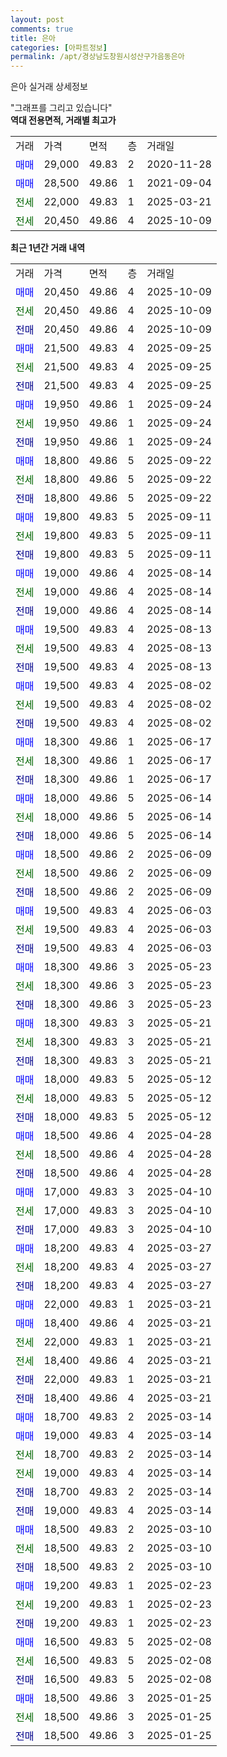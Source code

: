 ```yaml
---
layout: post
comments: true
title: 은아
categories: [아파트정보]
permalink: /apt/경상남도창원시성산구가음동은아
---
```


은아 실거래 상세정보

<script type="text/javascript">
  google.charts.load('current', {'packages':['line', 'corechart']});
  google.charts.setOnLoadCallback(drawChart);

  function drawChart() {
    var data = new google.visualization.DataTable();
    data.addColumn('date', '거래일');
    data.addColumn('number', "매매");
    data.addColumn('number', "전세");
    data.addColumn('number', "전매");

    data.addRows([[new Date(Date.parse("2025-10-09")), 20450, null, null], [new Date(Date.parse("2025-10-09")), null, 20450, null], [new Date(Date.parse("2025-10-09")), null, null, 20450], [new Date(Date.parse("2025-09-25")), 21500, null, null], [new Date(Date.parse("2025-09-25")), null, 21500, null], [new Date(Date.parse("2025-09-25")), null, null, 21500], [new Date(Date.parse("2025-09-24")), 19950, null, null], [new Date(Date.parse("2025-09-24")), null, 19950, null], [new Date(Date.parse("2025-09-24")), null, null, 19950], [new Date(Date.parse("2025-09-22")), 18800, null, null], [new Date(Date.parse("2025-09-22")), null, 18800, null], [new Date(Date.parse("2025-09-22")), null, null, 18800], [new Date(Date.parse("2025-09-11")), 19800, null, null], [new Date(Date.parse("2025-09-11")), null, 19800, null], [new Date(Date.parse("2025-09-11")), null, null, 19800], [new Date(Date.parse("2025-08-14")), 19000, null, null], [new Date(Date.parse("2025-08-14")), null, 19000, null], [new Date(Date.parse("2025-08-14")), null, null, 19000], [new Date(Date.parse("2025-08-13")), 19500, null, null], [new Date(Date.parse("2025-08-13")), null, 19500, null], [new Date(Date.parse("2025-08-13")), null, null, 19500], [new Date(Date.parse("2025-08-02")), 19500, null, null], [new Date(Date.parse("2025-08-02")), null, 19500, null], [new Date(Date.parse("2025-08-02")), null, null, 19500], [new Date(Date.parse("2025-06-17")), 18300, null, null], [new Date(Date.parse("2025-06-17")), null, 18300, null], [new Date(Date.parse("2025-06-17")), null, null, 18300], [new Date(Date.parse("2025-06-14")), 18000, null, null], [new Date(Date.parse("2025-06-14")), null, 18000, null], [new Date(Date.parse("2025-06-14")), null, null, 18000], [new Date(Date.parse("2025-06-09")), 18500, null, null], [new Date(Date.parse("2025-06-09")), null, 18500, null], [new Date(Date.parse("2025-06-09")), null, null, 18500], [new Date(Date.parse("2025-06-03")), 19500, null, null], [new Date(Date.parse("2025-06-03")), null, 19500, null], [new Date(Date.parse("2025-06-03")), null, null, 19500], [new Date(Date.parse("2025-05-23")), 18300, null, null], [new Date(Date.parse("2025-05-23")), null, 18300, null], [new Date(Date.parse("2025-05-23")), null, null, 18300], [new Date(Date.parse("2025-05-21")), 18300, null, null], [new Date(Date.parse("2025-05-21")), null, 18300, null], [new Date(Date.parse("2025-05-21")), null, null, 18300], [new Date(Date.parse("2025-05-12")), 18000, null, null], [new Date(Date.parse("2025-05-12")), null, 18000, null], [new Date(Date.parse("2025-05-12")), null, null, 18000], [new Date(Date.parse("2025-04-28")), 18500, null, null], [new Date(Date.parse("2025-04-28")), null, 18500, null], [new Date(Date.parse("2025-04-28")), null, null, 18500], [new Date(Date.parse("2025-04-10")), 17000, null, null], [new Date(Date.parse("2025-04-10")), null, 17000, null], [new Date(Date.parse("2025-04-10")), null, null, 17000], [new Date(Date.parse("2025-03-27")), 18200, null, null], [new Date(Date.parse("2025-03-27")), null, 18200, null], [new Date(Date.parse("2025-03-27")), null, null, 18200], [new Date(Date.parse("2025-03-21")), 22000, null, null], [new Date(Date.parse("2025-03-21")), 18400, null, null], [new Date(Date.parse("2025-03-21")), null, 22000, null], [new Date(Date.parse("2025-03-21")), null, 18400, null], [new Date(Date.parse("2025-03-21")), null, null, 22000], [new Date(Date.parse("2025-03-21")), null, null, 18400], [new Date(Date.parse("2025-03-14")), 18700, null, null], [new Date(Date.parse("2025-03-14")), 19000, null, null], [new Date(Date.parse("2025-03-14")), null, 18700, null], [new Date(Date.parse("2025-03-14")), null, 19000, null], [new Date(Date.parse("2025-03-14")), null, null, 18700], [new Date(Date.parse("2025-03-14")), null, null, 19000], [new Date(Date.parse("2025-03-10")), 18500, null, null], [new Date(Date.parse("2025-03-10")), null, 18500, null], [new Date(Date.parse("2025-03-10")), null, null, 18500], [new Date(Date.parse("2025-02-23")), 19200, null, null], [new Date(Date.parse("2025-02-23")), null, 19200, null], [new Date(Date.parse("2025-02-23")), null, null, 19200], [new Date(Date.parse("2025-02-08")), 16500, null, null], [new Date(Date.parse("2025-02-08")), null, 16500, null], [new Date(Date.parse("2025-02-08")), null, null, 16500], [new Date(Date.parse("2025-01-25")), 18500, null, null], [new Date(Date.parse("2025-01-25")), null, 18500, null], [new Date(Date.parse("2025-01-25")), null, null, 18500]]);

    var options = {
      hAxis: {
        format: 'yyyy/MM/dd'
      },    
      lineWidth: 0,
      pointsVisible: true,    
      title: '최근 1년간 유형별 실거래가 분포',
      legend: { position: 'bottom' }
    };

    var formatter = new google.visualization.NumberFormat({pattern:'###,###'} );
    formatter.format(data, 1);
    formatter.format(data, 2);
    
    setTimeout(function() {
        var chart = new google.visualization.LineChart(document.getElementById('columnchart_material'));
        chart.draw(data, (options));
        document.getElementById('loading').style.display = 'none';
    }, 200);
  }
</script>


<div id="loading" style="z-index:20; display: block; margin-left: 0px">"그래프를 그리고 있습니다"</div>
<div id="columnchart_material" style="width: 95%; margin-left: 0px; display: block"></div>
<!-- contents start -->
<b>역대 전용면적, 거래별 최고가</b>
<table class="sortable">
    <tr>
      <td>거래</td>
      <td>가격</td>
      <td>면적</td>
      <td>층</td>
      <td>거래일</td>
    </tr>
        <tr>
          <td><a style="color: blue">매매</a></td>
          <td>29,000</td>
          <td>49.83</td>
          <td>2</td>
          <td>2020-11-28</td>
        </tr>            <tr>
          <td><a style="color: blue">매매</a></td>
          <td>28,500</td>
          <td>49.86</td>
          <td>1</td>
          <td>2021-09-04</td>
        </tr>        
        <tr>
              <td><a style="color: darkgreen">전세</a></td>
              <td>22,000</td>
              <td>49.83</td>
              <td>1</td>
              <td>2025-03-21</td>
            </tr>            <tr>
              <td><a style="color: darkgreen">전세</a></td>
              <td>20,450</td>
              <td>49.86</td>
              <td>4</td>
              <td>2025-10-09</td>
            </tr>        
    
</table>

<b>최근 1년간 거래 내역</b>

<table class="sortable">
    <tr>
      <td>거래</td>
      <td>가격</td>
      <td>면적</td>
      <td>층</td>
      <td>거래일</td>
    </tr>
    <tr>
      <td><a style="color: blue">매매</a></td>
      <td>20,450</td>
      <td>49.86</td>
      <td>4</td>
      <td>2025-10-09</td>
    </tr>          <tr>
      <td><a style="color: darkgreen">전세</a></td>
      <td>20,450</td>
      <td>49.86</td>
      <td>4</td>
      <td>2025-10-09</td>
    </tr>          <tr>
      <td><a style="color: darkblue">전매</a></td>
      <td>20,450</td>
      <td>49.86</td>
      <td>4</td>
      <td>2025-10-09</td>
    </tr>          <tr>
      <td><a style="color: blue">매매</a></td>
      <td>21,500</td>
      <td>49.83</td>
      <td>4</td>
      <td>2025-09-25</td>
    </tr>          <tr>
      <td><a style="color: darkgreen">전세</a></td>
      <td>21,500</td>
      <td>49.83</td>
      <td>4</td>
      <td>2025-09-25</td>
    </tr>          <tr>
      <td><a style="color: darkblue">전매</a></td>
      <td>21,500</td>
      <td>49.83</td>
      <td>4</td>
      <td>2025-09-25</td>
    </tr>          <tr>
      <td><a style="color: blue">매매</a></td>
      <td>19,950</td>
      <td>49.86</td>
      <td>1</td>
      <td>2025-09-24</td>
    </tr>          <tr>
      <td><a style="color: darkgreen">전세</a></td>
      <td>19,950</td>
      <td>49.86</td>
      <td>1</td>
      <td>2025-09-24</td>
    </tr>          <tr>
      <td><a style="color: darkblue">전매</a></td>
      <td>19,950</td>
      <td>49.86</td>
      <td>1</td>
      <td>2025-09-24</td>
    </tr>          <tr>
      <td><a style="color: blue">매매</a></td>
      <td>18,800</td>
      <td>49.86</td>
      <td>5</td>
      <td>2025-09-22</td>
    </tr>          <tr>
      <td><a style="color: darkgreen">전세</a></td>
      <td>18,800</td>
      <td>49.86</td>
      <td>5</td>
      <td>2025-09-22</td>
    </tr>          <tr>
      <td><a style="color: darkblue">전매</a></td>
      <td>18,800</td>
      <td>49.86</td>
      <td>5</td>
      <td>2025-09-22</td>
    </tr>          <tr>
      <td><a style="color: blue">매매</a></td>
      <td>19,800</td>
      <td>49.83</td>
      <td>5</td>
      <td>2025-09-11</td>
    </tr>          <tr>
      <td><a style="color: darkgreen">전세</a></td>
      <td>19,800</td>
      <td>49.83</td>
      <td>5</td>
      <td>2025-09-11</td>
    </tr>          <tr>
      <td><a style="color: darkblue">전매</a></td>
      <td>19,800</td>
      <td>49.83</td>
      <td>5</td>
      <td>2025-09-11</td>
    </tr>          <tr>
      <td><a style="color: blue">매매</a></td>
      <td>19,000</td>
      <td>49.86</td>
      <td>4</td>
      <td>2025-08-14</td>
    </tr>          <tr>
      <td><a style="color: darkgreen">전세</a></td>
      <td>19,000</td>
      <td>49.86</td>
      <td>4</td>
      <td>2025-08-14</td>
    </tr>          <tr>
      <td><a style="color: darkblue">전매</a></td>
      <td>19,000</td>
      <td>49.86</td>
      <td>4</td>
      <td>2025-08-14</td>
    </tr>          <tr>
      <td><a style="color: blue">매매</a></td>
      <td>19,500</td>
      <td>49.83</td>
      <td>4</td>
      <td>2025-08-13</td>
    </tr>          <tr>
      <td><a style="color: darkgreen">전세</a></td>
      <td>19,500</td>
      <td>49.83</td>
      <td>4</td>
      <td>2025-08-13</td>
    </tr>          <tr>
      <td><a style="color: darkblue">전매</a></td>
      <td>19,500</td>
      <td>49.83</td>
      <td>4</td>
      <td>2025-08-13</td>
    </tr>          <tr>
      <td><a style="color: blue">매매</a></td>
      <td>19,500</td>
      <td>49.83</td>
      <td>4</td>
      <td>2025-08-02</td>
    </tr>          <tr>
      <td><a style="color: darkgreen">전세</a></td>
      <td>19,500</td>
      <td>49.83</td>
      <td>4</td>
      <td>2025-08-02</td>
    </tr>          <tr>
      <td><a style="color: darkblue">전매</a></td>
      <td>19,500</td>
      <td>49.83</td>
      <td>4</td>
      <td>2025-08-02</td>
    </tr>          <tr>
      <td><a style="color: blue">매매</a></td>
      <td>18,300</td>
      <td>49.86</td>
      <td>1</td>
      <td>2025-06-17</td>
    </tr>          <tr>
      <td><a style="color: darkgreen">전세</a></td>
      <td>18,300</td>
      <td>49.86</td>
      <td>1</td>
      <td>2025-06-17</td>
    </tr>          <tr>
      <td><a style="color: darkblue">전매</a></td>
      <td>18,300</td>
      <td>49.86</td>
      <td>1</td>
      <td>2025-06-17</td>
    </tr>          <tr>
      <td><a style="color: blue">매매</a></td>
      <td>18,000</td>
      <td>49.86</td>
      <td>5</td>
      <td>2025-06-14</td>
    </tr>          <tr>
      <td><a style="color: darkgreen">전세</a></td>
      <td>18,000</td>
      <td>49.86</td>
      <td>5</td>
      <td>2025-06-14</td>
    </tr>          <tr>
      <td><a style="color: darkblue">전매</a></td>
      <td>18,000</td>
      <td>49.86</td>
      <td>5</td>
      <td>2025-06-14</td>
    </tr>          <tr>
      <td><a style="color: blue">매매</a></td>
      <td>18,500</td>
      <td>49.86</td>
      <td>2</td>
      <td>2025-06-09</td>
    </tr>          <tr>
      <td><a style="color: darkgreen">전세</a></td>
      <td>18,500</td>
      <td>49.86</td>
      <td>2</td>
      <td>2025-06-09</td>
    </tr>          <tr>
      <td><a style="color: darkblue">전매</a></td>
      <td>18,500</td>
      <td>49.86</td>
      <td>2</td>
      <td>2025-06-09</td>
    </tr>          <tr>
      <td><a style="color: blue">매매</a></td>
      <td>19,500</td>
      <td>49.83</td>
      <td>4</td>
      <td>2025-06-03</td>
    </tr>          <tr>
      <td><a style="color: darkgreen">전세</a></td>
      <td>19,500</td>
      <td>49.83</td>
      <td>4</td>
      <td>2025-06-03</td>
    </tr>          <tr>
      <td><a style="color: darkblue">전매</a></td>
      <td>19,500</td>
      <td>49.83</td>
      <td>4</td>
      <td>2025-06-03</td>
    </tr>          <tr>
      <td><a style="color: blue">매매</a></td>
      <td>18,300</td>
      <td>49.86</td>
      <td>3</td>
      <td>2025-05-23</td>
    </tr>          <tr>
      <td><a style="color: darkgreen">전세</a></td>
      <td>18,300</td>
      <td>49.86</td>
      <td>3</td>
      <td>2025-05-23</td>
    </tr>          <tr>
      <td><a style="color: darkblue">전매</a></td>
      <td>18,300</td>
      <td>49.86</td>
      <td>3</td>
      <td>2025-05-23</td>
    </tr>          <tr>
      <td><a style="color: blue">매매</a></td>
      <td>18,300</td>
      <td>49.83</td>
      <td>3</td>
      <td>2025-05-21</td>
    </tr>          <tr>
      <td><a style="color: darkgreen">전세</a></td>
      <td>18,300</td>
      <td>49.83</td>
      <td>3</td>
      <td>2025-05-21</td>
    </tr>          <tr>
      <td><a style="color: darkblue">전매</a></td>
      <td>18,300</td>
      <td>49.83</td>
      <td>3</td>
      <td>2025-05-21</td>
    </tr>          <tr>
      <td><a style="color: blue">매매</a></td>
      <td>18,000</td>
      <td>49.83</td>
      <td>5</td>
      <td>2025-05-12</td>
    </tr>          <tr>
      <td><a style="color: darkgreen">전세</a></td>
      <td>18,000</td>
      <td>49.83</td>
      <td>5</td>
      <td>2025-05-12</td>
    </tr>          <tr>
      <td><a style="color: darkblue">전매</a></td>
      <td>18,000</td>
      <td>49.83</td>
      <td>5</td>
      <td>2025-05-12</td>
    </tr>          <tr>
      <td><a style="color: blue">매매</a></td>
      <td>18,500</td>
      <td>49.86</td>
      <td>4</td>
      <td>2025-04-28</td>
    </tr>          <tr>
      <td><a style="color: darkgreen">전세</a></td>
      <td>18,500</td>
      <td>49.86</td>
      <td>4</td>
      <td>2025-04-28</td>
    </tr>          <tr>
      <td><a style="color: darkblue">전매</a></td>
      <td>18,500</td>
      <td>49.86</td>
      <td>4</td>
      <td>2025-04-28</td>
    </tr>          <tr>
      <td><a style="color: blue">매매</a></td>
      <td>17,000</td>
      <td>49.83</td>
      <td>3</td>
      <td>2025-04-10</td>
    </tr>          <tr>
      <td><a style="color: darkgreen">전세</a></td>
      <td>17,000</td>
      <td>49.83</td>
      <td>3</td>
      <td>2025-04-10</td>
    </tr>          <tr>
      <td><a style="color: darkblue">전매</a></td>
      <td>17,000</td>
      <td>49.83</td>
      <td>3</td>
      <td>2025-04-10</td>
    </tr>          <tr>
      <td><a style="color: blue">매매</a></td>
      <td>18,200</td>
      <td>49.83</td>
      <td>4</td>
      <td>2025-03-27</td>
    </tr>          <tr>
      <td><a style="color: darkgreen">전세</a></td>
      <td>18,200</td>
      <td>49.83</td>
      <td>4</td>
      <td>2025-03-27</td>
    </tr>          <tr>
      <td><a style="color: darkblue">전매</a></td>
      <td>18,200</td>
      <td>49.83</td>
      <td>4</td>
      <td>2025-03-27</td>
    </tr>          <tr>
      <td><a style="color: blue">매매</a></td>
      <td>22,000</td>
      <td>49.83</td>
      <td>1</td>
      <td>2025-03-21</td>
    </tr>          <tr>
      <td><a style="color: blue">매매</a></td>
      <td>18,400</td>
      <td>49.86</td>
      <td>4</td>
      <td>2025-03-21</td>
    </tr>          <tr>
      <td><a style="color: darkgreen">전세</a></td>
      <td>22,000</td>
      <td>49.83</td>
      <td>1</td>
      <td>2025-03-21</td>
    </tr>          <tr>
      <td><a style="color: darkgreen">전세</a></td>
      <td>18,400</td>
      <td>49.86</td>
      <td>4</td>
      <td>2025-03-21</td>
    </tr>          <tr>
      <td><a style="color: darkblue">전매</a></td>
      <td>22,000</td>
      <td>49.83</td>
      <td>1</td>
      <td>2025-03-21</td>
    </tr>          <tr>
      <td><a style="color: darkblue">전매</a></td>
      <td>18,400</td>
      <td>49.86</td>
      <td>4</td>
      <td>2025-03-21</td>
    </tr>          <tr>
      <td><a style="color: blue">매매</a></td>
      <td>18,700</td>
      <td>49.83</td>
      <td>2</td>
      <td>2025-03-14</td>
    </tr>          <tr>
      <td><a style="color: blue">매매</a></td>
      <td>19,000</td>
      <td>49.83</td>
      <td>4</td>
      <td>2025-03-14</td>
    </tr>          <tr>
      <td><a style="color: darkgreen">전세</a></td>
      <td>18,700</td>
      <td>49.83</td>
      <td>2</td>
      <td>2025-03-14</td>
    </tr>          <tr>
      <td><a style="color: darkgreen">전세</a></td>
      <td>19,000</td>
      <td>49.83</td>
      <td>4</td>
      <td>2025-03-14</td>
    </tr>          <tr>
      <td><a style="color: darkblue">전매</a></td>
      <td>18,700</td>
      <td>49.83</td>
      <td>2</td>
      <td>2025-03-14</td>
    </tr>          <tr>
      <td><a style="color: darkblue">전매</a></td>
      <td>19,000</td>
      <td>49.83</td>
      <td>4</td>
      <td>2025-03-14</td>
    </tr>          <tr>
      <td><a style="color: blue">매매</a></td>
      <td>18,500</td>
      <td>49.83</td>
      <td>2</td>
      <td>2025-03-10</td>
    </tr>          <tr>
      <td><a style="color: darkgreen">전세</a></td>
      <td>18,500</td>
      <td>49.83</td>
      <td>2</td>
      <td>2025-03-10</td>
    </tr>          <tr>
      <td><a style="color: darkblue">전매</a></td>
      <td>18,500</td>
      <td>49.83</td>
      <td>2</td>
      <td>2025-03-10</td>
    </tr>          <tr>
      <td><a style="color: blue">매매</a></td>
      <td>19,200</td>
      <td>49.83</td>
      <td>1</td>
      <td>2025-02-23</td>
    </tr>          <tr>
      <td><a style="color: darkgreen">전세</a></td>
      <td>19,200</td>
      <td>49.83</td>
      <td>1</td>
      <td>2025-02-23</td>
    </tr>          <tr>
      <td><a style="color: darkblue">전매</a></td>
      <td>19,200</td>
      <td>49.83</td>
      <td>1</td>
      <td>2025-02-23</td>
    </tr>          <tr>
      <td><a style="color: blue">매매</a></td>
      <td>16,500</td>
      <td>49.83</td>
      <td>5</td>
      <td>2025-02-08</td>
    </tr>          <tr>
      <td><a style="color: darkgreen">전세</a></td>
      <td>16,500</td>
      <td>49.83</td>
      <td>5</td>
      <td>2025-02-08</td>
    </tr>          <tr>
      <td><a style="color: darkblue">전매</a></td>
      <td>16,500</td>
      <td>49.83</td>
      <td>5</td>
      <td>2025-02-08</td>
    </tr>          <tr>
      <td><a style="color: blue">매매</a></td>
      <td>18,500</td>
      <td>49.86</td>
      <td>3</td>
      <td>2025-01-25</td>
    </tr>          <tr>
      <td><a style="color: darkgreen">전세</a></td>
      <td>18,500</td>
      <td>49.86</td>
      <td>3</td>
      <td>2025-01-25</td>
    </tr>          <tr>
      <td><a style="color: darkblue">전매</a></td>
      <td>18,500</td>
      <td>49.86</td>
      <td>3</td>
      <td>2025-01-25</td>
    </tr>      </table>
<!-- contents end -->    

